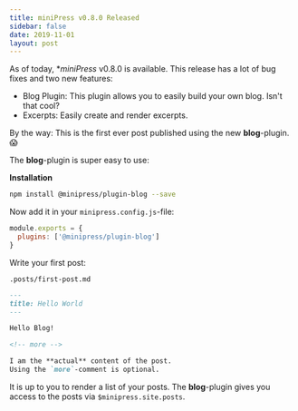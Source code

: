 ```yaml
---
title: miniPress v0.8.0 Released
sidebar: false
date: 2019-11-01
layout: post
---
```


As of today, **miniPress* v0.8.0 is available. This release has a lot of bug fixes and two new features:

- Blog Plugin: This plugin allows you to easily build your own blog. Isn't that cool?
- Excerpts: Easily create and render excerpts.

By the way: This is the first ever post published using the new **blog**-plugin. 😱

<!-- more -->

The **blog**-plugin is super easy to use:

**Installation**

```sh
npm install @minipress/plugin-blog --save
```

Now add it in your `minipress.config.js`-file:

```js
module.exports = {
  plugins: ['@minipress/plugin-blog']
}
```

Write your first post:

`.posts/first-post.md`


```md
---
title: Hello World
---

Hello Blog!

<!-- more -->

I am the **actual** content of the post.
Using the `more`-comment is optional.
```

It is up to you to render a list of your posts. The **blog**-plugin gives you access to the posts via `$minipress.site.posts`.
